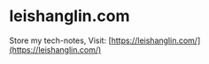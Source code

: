 # leishanglin.com

Store my tech-notes, Visit: [https://leishanglin.com/](https://leishanglin.com/)

